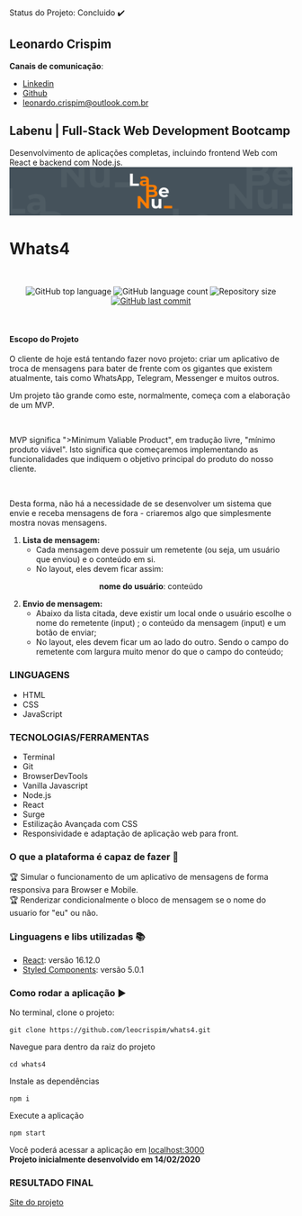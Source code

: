 Status do Projeto: Concluido :heavy_check_mark:

## Leonardo Crispim

**Canais de comunicação**:
- [Linkedin](https://www.linkedin.com/in/leonardo-crispim-371a23134/)
- [Github](https://github.com/leocrispim)
- <leonardo.crispim@outlook.com.br>
## Labenu | Full-Stack Web Development Bootcamp
Desenvolvimento de aplicações completas, incluindo frontend Web com React e backend com Node.js.
[![Screenshot_1](https://github.com/leocrispim/stuff/blob/master/Lbn.png)](https://www.labenu.com.br/)
# Whats4
<br>

<p align="center">
  <img alt="GitHub top language" src="https://img.shields.io/github/languages/top/leocrispim/whats4">
  <img alt="GitHub language count" src="https://img.shields.io/github/languages/count/leocrispim/whats4">
  <img alt="Repository size" src="https://img.shields.io/github/repo-size/leocrispim/whats4">
  <a href="https://github.com/leocrispim/whats4/commits/master">
    <img alt="GitHub last commit" src="https://img.shields.io/github/last-commit/leocrispim/whats4">
  </a>
</p>

<br>

#### Escopo do Projeto
<p>O cliente de hoje está tentando fazer novo projeto: criar um aplicativo de troca de mensagens para bater de frente com os gigantes que existem atualmente, tais como WhatsApp, Telegram, Messenger e muitos outros.</p>

<p>Um projeto tão grande como este, normalmente, começa com a elaboração de um MVP.</p> <br>
  
<p>MVP significa ">Minimum Valiable Product", em tradução livre, "mínimo produto viável". Isto significa que começaremos implementando as funcionalidades que indiquem o objetivo principal do produto do nosso cliente. </p> <br>

<p>Desta forma, não há a necessidade de se desenvolver um sistema que envie e receba mensagens de fora - criaremos algo que simplesmente mostra novas mensagens.</p>

1. **Lista de mensagem:**
    - Cada mensagem deve possuir um remetente (ou seja, um usuário que enviou) e o conteúdo em si.
    - No layout, eles devem ficar assim:
    
<p align="center"> <b>nome do usuário</b>: conteúdo </p>

2. **Envio de mensagem:**
    - Abaixo da lista citada, deve existir um local onde o usuário escolhe o nome do remetente (input) ; o conteúdo da mensagem (input) e um botão de enviar;
    - No layout, eles devem ficar um ao lado do outro. Sendo o campo do remetente com largura muito menor do que o campo do conteúdo;
    
### LINGUAGENS
* HTML
* CSS
* JavaScript
### TECNOLOGIAS/FERRAMENTAS
* Terminal
* Git
* BrowserDevTools
* Vanilla Javascript
* Node.js
* React
* Surge
* Estilização Avançada com CSS
* Responsividade e adaptação de aplicação web para front.
### O que a plataforma é capaz de fazer :checkered_flag:
:trophy: Simular o funcionamento de um aplicativo de mensagens de forma responsiva para Browser e Mobile. <br>
:trophy: Renderizar condicionalmente o bloco de mensagem se o nome do usuario for "eu" ou não.
### Linguagens e libs utilizadas :books:
- [React](https://pt-br.reactjs.org/): versão 16.12.0
- [Styled Components](https://styled-components.com/): versão 5.0.1
### Como rodar a aplicação :arrow_forward:
No terminal, clone o projeto: 
```
git clone https://github.com/leocrispim/whats4.git
```
Navegue para dentro da raiz do projeto
```
cd whats4
```
Instale as dependências
```
npm i
```
Execute a aplicação
```
npm start
```
Você poderá acessar a aplicação em [localhost:3000](http:localhost:3000) <br>
**Projeto inicialmente desenvolvido em 14/02/2020**
### RESULTADO FINAL
[Site do projeto](http:leocrispimwhats4.surge.sh)
